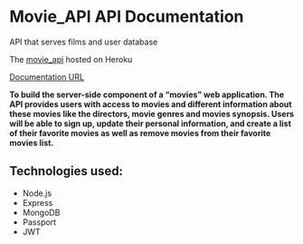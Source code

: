# Movie_API API Documentation

API that serves films and user database

The [movie_api](https://jude-movie-api.herokuapp.com/) hosted on Heroku

[Documentation URL](https://jude-movie-api.herokuapp.com/documentation.html)

**To build the server-side component of a “movies” web application. The API provides users with access to movies and different information about these movies like the directors, movie genres and movies synopsis. Users will be able to sign up, update their personal information, and create a list of their favorite movies as well as remove movies from their favorite movies list.**

## Technologies used:
* Node.js
* Express
* MongoDB
* Passport
* JWT